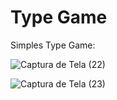 # Type Game
Simples Type Game:

![Captura de Tela (22)](https://github.com/sauloteles/type-game/assets/95655941/19831092-fd85-49a7-ad25-82152687bce7)

![Captura de Tela (23)](https://github.com/sauloteles/type-game/assets/95655941/8995913d-2dee-4887-8de3-2085d0d44b85)

